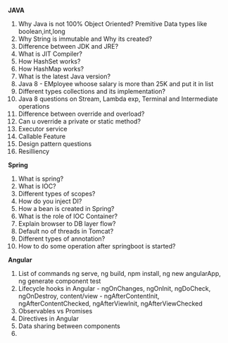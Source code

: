 **JAVA**
1. Why Java is not 100% Object Oriented?
   Premitive Data types like boolean,int,long
2. Why String is immutable and Why its created?
3. Difference between JDK and JRE?
4. What is JIT Compiler?
5. How HashSet works?
6. How HashMap works?
7. What is the latest Java version?
8. Java 8 - EMployee whoose salary is more than 25K and put it in list
9. Different types collections and its implementation?
10. Java 8 questions on Stream, Lambda exp, Terminal and Intermediate operations
11. Difference between override and overload?
12. Can u override a private or static method?
13. Executor service
14. Callable Feature
15. Design pattern questions
16. Resilliency

**Spring**
1. What is spring?
2. What is IOC?
3. Different types of scopes?
4. How do you inject DI?
5. How a bean is created in Spring?
6. What is the role of IOC Container?
7. Explain browser to DB layer flow?
8. Default no of threads in Tomcat?
9. Different types of annotation?
10. How to do some operation after springboot is started?

**Angular**
1. List of commands ng serve, ng build, npm install, ng new angularApp, ng generate component test
2. Lifecycle hooks in Angular - ngOnChanges, ngOnInit, ngDoCheck, ngOnDestroy, content/view - ngAfterContentInit, ngAfterContentChecked, ngAfterViewInit, ngAfterViewChecked
3. Observables vs Promises
4. Directives in Angular
5. Data sharing between components
6. 
